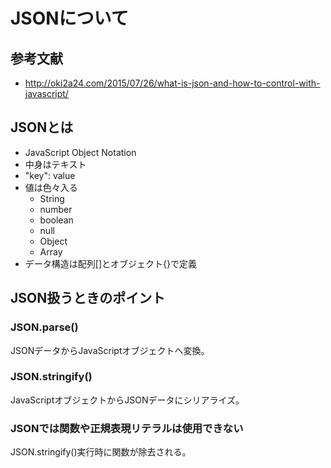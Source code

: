 # JSONについて

## 参考文献

- http://oki2a24.com/2015/07/26/what-is-json-and-how-to-control-with-javascript/

## JSONとは

- JavaScript Object Notation  
- 中身はテキスト
- "key": value
- 値は色々入る
  - String
  - number
  - boolean
  - null
  - Object
  - Array
- データ構造は配列[]とオブジェクト{}で定義

## JSON扱うときのポイント

### JSON.parse()

JSONデータからJavaScriptオブジェクトへ変換。  

### JSON.stringify()

JavaScriptオブジェクトからJSONデータにシリアライズ。  

### JSONでは関数や正規表現リテラルは使用できない

JSON.stringify()実行時に関数が除去される。  
